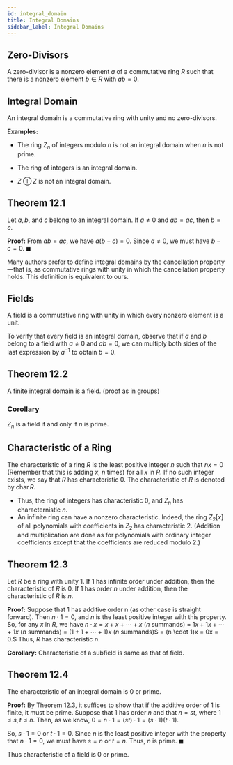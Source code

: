 ```yaml
---
id: integral_domain
title: Integral Domains
sidebar_label: Integral Domains
---
```


## Zero-Divisors

A zero-divisor is a nonzero element $a$ of a commutative ring $R$ such that there is a nonzero element $b \in R$ with $ab = 0$.

## Integral Domain

An integral domain is a commutative ring with unity and no zero-divisors.

**Examples:**

* The ring $Z_n$ of integers modulo $n$ is not an integral domain when $n$ is not prime.

* The ring of integers is an integral domain.

* $Z \oplus Z$ is not an integral domain.

## Theorem 12.1

Let $a, b$, and $c$ belong to an integral domain. If $a \neq 0$ and $ab = ac$, then $b = c$.

**Proof:** From $ab = ac$, we have $a(b - c) = 0$. Since $a \neq 0$, we must have $b - c = 0$. $\blacksquare$

Many authors prefer to define integral domains by the cancellation
property—that is, as commutative rings with unity in which the cancellation property holds. This definition is equivalent to ours.

## Fields

A field is a commutative ring with unity in which every nonzero
element is a unit.


To verify that every field is an integral domain, observe that if $a$ and
$b$ belong to a field with $a \neq 0$ and $ab = 0$, we can multiply both sides
of the last expression by $a^{-1}$ to obtain $b = 0$.

## Theorem 12.2

A finite integral domain is a field. (proof as in groups)

### Corollary 

$Z_n$ is a field if and only if $n$ is prime.

## Characteristic of a Ring

The characteristic of a ring $R$ is the least positive integer $n$ such that
$nx = 0$ (Remember that this is adding $x$, $n$ times) for all $x$ in $R$. If no such integer exists, we say that $R$ has characteristic 0. The characteristic of $R$ is denoted by $\operatorname{char} R$.


* Thus, the ring of integers has characteristic 0, and $Z_n$ has characternistic $n$.
* An infinite ring can have a nonzero characteristic. Indeed, the ring $Z_2[x]$ of all polynomials with coefficients in $Z_2$ has characteristic 2. (Addition and multiplication are done as for polynomials with ordinary integer coefficients except that the coefficients are reduced modulo 2.)

## Theorem 12.3

Let $R$ be a ring with unity 1. If 1 has infinite order under addition, then the characteristic of $R$ is 0. If 1 has order $n$ under addition, then the characteristic of $R$ is $n$. 

**Proof:** Suppose that 1 has additive order n (as other case is straight forward). Then $n \cdot 1 = 0$, and $n$ is the least positive integer with this property. So, for any $x$ in $R$, we have $n \cdot x = x + x + \cdots + x$ ($n$ summands) = $1x + 1x + \cdots + 1x$ ($n$ summands) = $(1 + 1 + \cdots + 1)x$ ($n$ summands)$ = (n \cdot 1)x = 0x = 0.$ Thus, $R$ has characteristic $n$.

**Corollary:** Characteristic of a subfield is same as that of field.

## Theorem 12.4

The characteristic of an integral domain is 0 or prime.

**Proof:** By Theorem 12.3, it suffices to show that if the additive order of 1 is finite, it must be prime. Suppose that 1 has order $n$ and that $n = st$, where $1 \leq s, t \leq n.$ Then, as we know, $0 = n \cdot 1 = (st) \cdot 1 = (s \cdot 1)(t \cdot 1).$ 

So, $s \cdot 1 = 0 \text{ or } t \cdot 1 = 0.$ Since $n$ is the least positive integer with the property that $n \cdot 1 = 0$, we must have $s = n$ or $t = n$. Thus, $n$ is prime. $\blacksquare$

Thus characteristic of a field is 0 or prime.




